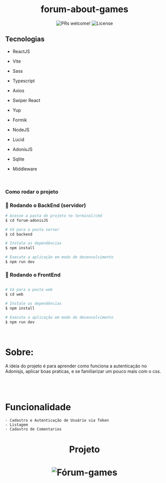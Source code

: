 <h1 align="center">
  forum-about-games
</h1>

<p align="center">
 <img src="https://img.shields.io/static/v1?label=PRs&message=welcome&color=49AA26&labelColor=000000" alt="PRs welcome!" />

  <img alt="License" src="https://img.shields.io/static/v1?label=license&message=MIT&color=49AA26&labelColor=000000">
</p>

## Tecnologias

- ReactJS
- Vite
- Sass
- Typescript
- Axios
- Swiper React
- Yup
- Formik

- NodeJS
- Lucid
- AdonisJS
- Sqlite
- Middleware

</br>

### Como rodar o projeto

### 🎲 Rodando o BackEnd (servidor)

```bash
# Acesse a pasta do projeto no terminal/cmd
$ cd forum-adonisJS

# Vá para a pasta server
$ cd backend

# Instale as dependências
$ npm install

# Execute a aplicação em modo de desenvolvimento
$ npm run dev

```

### 🎲 Rodando o FrontEnd

```bash

# Vá para a pasta web
$ cd web

# Instale as dependências
$ npm install

# Execute a aplicação em modo de desenvolvimento
$ npm run dev

```

</br>

# Sobre:

<p>
    A ideia do projeto é para aprender como funciona a autenticação no Adonisjs, aplicar boas praticas, e se familiarizar um pouco mais com o css.
</p>

</br>

</br>

# Funcionalidade
    - Cadastro e Autenticação de Usuário via Token
    - Listagem
    - Cadastro de Comentarios

<h1 align="center"> 
	Projeto
</h1>

<h1 align="center">
  <img alt="Fórum-games" title="#Fórum-games" src="" />
</h1>
